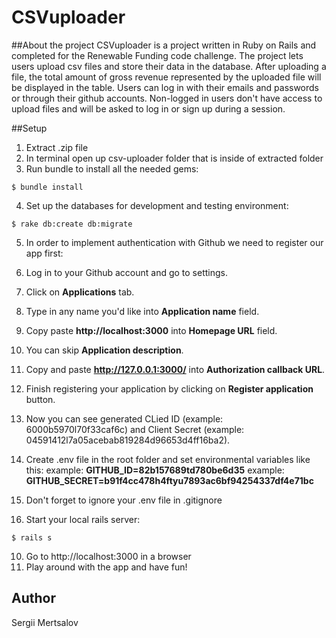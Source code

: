 CSVuploader
===========

##About the project
CSVuploader is a project written in Ruby on Rails and completed for the Renewable Funding code challenge. The project lets users upload csv files and store their data in the database. After uploading a file, the total amount of gross revenue represented by the uploaded file will be displayed in the table. Users can log in with their emails and passwords or through their github accounts. Non-logged in users don't have access to upload files and will be asked to log in or sign up during a session.


##Setup
1. Extract .zip file
2. In terminal open up csv-uploader folder that is inside of extracted folder
3. Run bundle to install all the needed gems:

  ```console
  $ bundle install
  ```

4. Set up the databases for development and testing environment:

  ```console
  $ rake db:create db:migrate
  ```

5. In order to implement authentication with Github we need to register our app first:
 1. Log in to your Github account and go to settings.
 2. Click on __Applications__ tab.
 3. Type in any name you'd like into __Application name__ field.
 4. Copy paste __http://localhost:3000__ into __Homepage URL__ field.
 5. You can skip __Application description__.
 6. Copy and paste __http://127.0.0.1:3000/__ into __Authorization callback URL__.
 7. Finish registering your application by clicking on __Register application__ button.

6. Now you can see generated CLied ID (example: 6000b5970l70f33caf6c) and Client Secret (example: 04591412l7a05acebab819284d96653d4ff16ba2).
7. Create .env file in the root folder and set environmental variables like this:
  example: __GITHUB_ID=82b157689td780be6d35__
  example: __GITHUB_SECRET=b91f4cc478h4ftyu7893ac6bf94254337df4e71bc__
8. Don't forget to ignore your .env file in .gitignore
9. Start your local rails server:

```console
$ rails s
```
10. Go to http://localhost:3000 in a browser
11. Play around with the app and have fun!


## Author
Sergii Mertsalov
